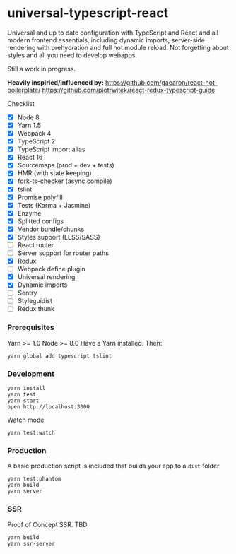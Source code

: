 universal-typescript-react
=====================
Universal and up to date configuration with TypeScript and React and all modern frontend essentials,
including dynamic imports, server-side rendering with prehydration and full hot module reload.
Not forgetting about styles and all you need to develop webapps.

Still a work in progress.

**Heavily inspiried/influenced by:**
https://github.com/gaearon/react-hot-boilerplate/
https://github.com/piotrwitek/react-redux-typescript-guide

Checklist
* [x] Node 8
* [x] Yarn 1.5
* [x] Webpack 4
* [x] TypeScript 2
* [x] TypeScript import alias
* [x] React 16
* [x] Sourcemaps (prod + dev + tests)
* [x] HMR (with state keeping)
* [x] fork-ts-checker (async compile)
* [x] tslint
* [x] Promise polyfill
* [x] Tests (Karma + Jasmine)
* [x] Enzyme
* [x] Splitted configs
* [x] Vendor bundle/chunks
* [x] Styles support (LESS/SASS)
* [ ] React router
* [ ] Server support for router paths
* [x] Redux
* [ ] Webpack define plugin
* [x] Universal rendering
* [x] Dynamic imports
* [ ] Sentry
* [ ] Styleguidist
* [ ] Redux thunk

### Prerequisites

Yarn >= 1.0
Node >= 8.0 
Have a Yarn installed. Then:

```
yarn global add typescript tslint
```

### Development
```
yarn install
yarn test
yarn start
open http://localhost:3000
```

Watch mode

```
yarn test:watch
```

### Production

A basic production script is included that builds your app to a `dist` folder


```
yarn test:phantom
yarn build
yarn server
```


### SSR

Proof of Concept SSR. TBD

```
yarn build
yarn ssr-server
```